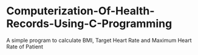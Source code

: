 # Computerization-Of-Health-Records-Using-C-Programming
A simple program to calculate BMI, Target Heart Rate and Maximum Heart Rate of Patient
